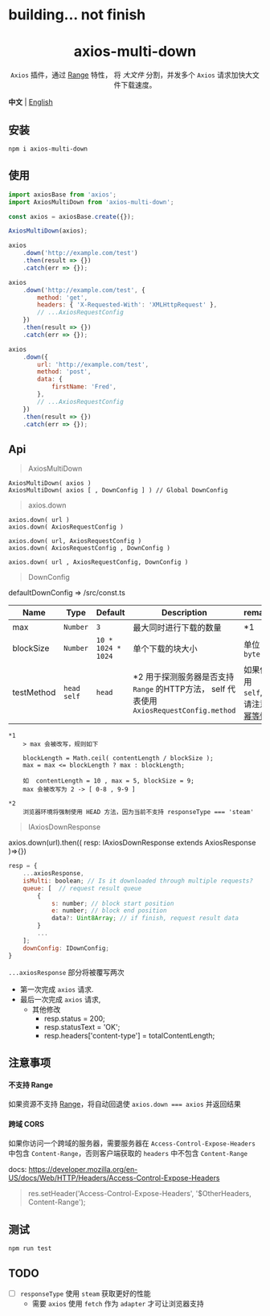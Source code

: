 # building... not finish

<h1 align="center">axios-multi-down</h1>

<p align="center"><code>Axios</code> 插件，通过 <a href='https://developer.mozilla.org/en-US/docs/Web/HTTP/Headers/Range' target='_blank'>Range</a> 特性， 将 <i>大文件</i> 分割，并发多个 <code>Axios</code> 请求加快大文件下载速度。</p>

**中文** | [English](./README.md)

## 安装

```
npm i axios-multi-down
```

## 使用

```js
import axiosBase from 'axios';
import AxiosMultiDown from 'axios-multi-down';

const axios = axiosBase.create({});

AxiosMultiDown(axios);

axios
    .down('http://example.com/test')
    .then(result => {})
    .catch(err => {});

axios
    .down('http://example.com/test', {
        method: 'get',
        headers: { 'X-Requested-With': 'XMLHttpRequest' },
        // ...AxiosRequestConfig
    })
    .then(result => {})
    .catch(err => {});

axios
    .down({
        url: 'http://example.com/test',
        method: 'post',
        data: {
            firstName: 'Fred',
        },
        // ...AxiosRequestConfig
    })
    .then(result => {})
    .catch(err => {});
```

## Api

> AxiosMultiDown

```
AxiosMultiDown( axios )
AxiosMultiDown( axios [ , DownConfig ] ) // Global DownConfig
```

> axios.down

```
axios.down( url )
axios.down( AxiosRequestConfig )

axios.down( url, AxiosRequestConfig )
axios.down( AxiosRequestConfig , DownConfig )

axios.down( url , AxiosRequestConfig, DownConfig )
```

> DownConfig

defaultDownConfig => /src/const.ts

| Name       | Type        | Default            | Description                                                                               | remark                                                                                         |
| ---------- | ----------- | ------------------ | ----------------------------------------------------------------------------------------- | ---------------------------------------------------------------------------------------------- |
| max        | `Number`    | `3`                | 最大同时进行下载的数量                                                                    | \*1                                                                                            |
| blockSize  | `Number`    | `10 * 1024 * 1024` | 单个下载的块大小                                                                          | 单位 `byte`                                                                                    |
| testMethod | `head self` | `head`             | \*2 用于探测服务器是否支持 `Range` 的HTTP方法， self 代表使用 `AxiosRequestConfig.method` | 如果使用 `self`, 请注意 [幂等性](https://developer.mozilla.org/en-US/docs/Glossary/Idempotent) |

```
*1
    > max 会被改写，规则如下

    blockLength = Math.ceil( contentLength / blockSize );
    max = max <= blockLength ? max : blockLength;

    如  contentLength = 10 , max = 5, blockSize = 9;
    max 会被改写为 2 -> [ 0-8 , 9-9 ]

*2
    浏览器环境将强制使用 HEAD 方法，因为当前不支持 responseType === 'steam'

```

> IAxiosDownResponse

axios.down(url).then(( resp: IAxiosDownResponse extends AxiosResponse )=>{})

```js
resp = {
    ...axiosResponse,
    isMulti: boolean; // Is it downloaded through multiple requests?
    queue: [  // request result queue
        {
            s: number; // block start position
            e: number; // block end position
            data?: Uint8Array; // if finish, request result data
        }
        ...
    ];
    downConfig: IDownConfig;
}

```

`...axiosResponse` 部分将被覆写两次

-   第一次完成 `axios` 请求.
-   最后一次完成 `axios` 请求,
    -   其他修改
        -   resp.status = 200;
        -   resp.statusText = 'OK';
        -   resp.headers['content-type'] = totalContentLength;

## 注意事项

#### 不支持 Range

如果资源不支持 [Range](https://developer.mozilla.org/en-US/docs/Web/HTTP/Headers/Range)，将自动回退使 `axios.down === axios` 并返回结果

#### 跨域 CORS

如果你访问一个跨域的服务器，需要服务器在 `Access-Control-Expose-Headers` 中包含 `Content-Range`，否则客户端获取的 `headers` 中不包含 `Content-Range`

docs: https://developer.mozilla.org/en-US/docs/Web/HTTP/Headers/Access-Control-Expose-Headers

> res.setHeader('Access-Control-Expose-Headers', '$OtherHeaders, Content-Range');

## 测试

```
npm run test
```

## TODO

-   [ ] `responseType` 使用 `steam` 获取更好的性能
    -   需要 `axios` 使用 `fetch` 作为 `adapter` 才可让浏览器支持
